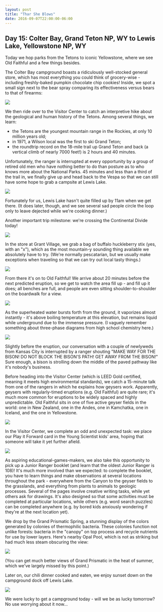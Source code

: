 ```yaml
---
layout: post
title: "Thar She Blows"
date: 2016-09-07T22:00:00-06:00
---
```


## Day 15: Colter Bay, Grand Teton NP, WY to Lewis Lake, Yellowstone NP, WY

Today we hop parks from the Tetons to iconic Yellowstone, where we see Old Faithful and a few things besides.

The Colter Bay campground boasts a ridiculously well-stocked general store, which has most everything you could think of grocery-wise - including freshly-baked pumpkin chocolate chip cookies!  Inside, we spot a small sign next to the bear spray comparing its effectiveness versus bears to that of firearms:

![](https://lh3.googleusercontent.com/4fG4R6ifxdTWkO2CYfPHEKve5Cf3_vWG1SPMBvCmPvxkx-wM4VukO_BctPcjLstZFX_F1gICVhseSfwfPx5fPOu83aSqoxNyq84RF1WC0O1ukaKwpoc4poJgKfBu5fYgZtSt5THcaxYAuKAZ1-9Bh1kBeDL5yslOO9QRroS0qripZWWZim1QzTknxgSWK7FLbsHuWbTVX1wKb2PE9kJrjc0llSA476h5o2QNfPzt_Asfqp0aw1F9VMIRb4QsfcBQYWKfKiA5ZwYOfdG3MX5v9x8kq5_IclPB6Re7VVZnSIhTDFieYWFdC69U-TTFhHj9UTE7bHmhmBC-wtBPIM_khxXTjUcI_L5ndSVY-T6TYK5NQb5O4bVrMPtzMD8nQ0m9G4cED7BrQzvlfhVtpBZeaV91x5nANph351ktRhWgHAIaGgxXyFdhbAdjRztusW9XeKsATbCF5_-oibll20sqjH4cblMTx5Nxgoqi258GGkpoAQD2Bb2b1GuA4YSieqhym4cKK4GcJKjGAVrKxcOUL9lEJTdhlgr-EMzguEHAbXaPuClPQoCHgozxCPK4FJoZejGyfQj9t7RGBcydXV31yDw2cn4Jw9Lw5OXkGI_WilfP=w1413-h799-no)

We then ride over to the Visitor Center to catch an interpretive hike about the geological and human history of the Tetons.  Among several things, we learn:

- the Tetons are the youngest mountain range in the Rockies, at only 10 million years old;
- in 1971, a Wilson local was the first to ski Grand Teton;
- the roundtrip record on the 18-mile trail up Grand Teton and back (a vertical climb of nearly 7000 feet!) is 2 hours and 40 minutes.

Unfortunately, the ranger is interrupted at every opportunity by a group of retired old men who have nothing better to do than posture as to who knows more about the National Parks.  45 minutes and less than a third of the trail in, we finally give up and head back to the Vespa so that we can still have some hope to grab a campsite at Lewis Lake.

![](https://lh3.googleusercontent.com/a5tiYHfYhMZrt0zsTSCwBFXrr17udSUW7AeviqQtiFdbIdpdxlEWEEKmCLj3nB7BaeFvjrNfzNevog803TQT1XtGZYaOkUSrtASQS8O_Uhg8AYBAYzTGCLBchphZesOujgNQdZJa8KLHwZ81Kv_XJgpEGa6nPfY7A2FIVJ1UqMT1XcDqtoQ9z7NcKuZPGROAD2SSfpC2gaspByswoARIvFf51oCYSyZseJEcU28K0Oyg52PeprnDigoVKZm78K1K-opWm_X14usyy4YVQZd4q0mo4HRGmrP17sAuvbg3_tpOMAVjfemGLdL2FFAY8IuhsE35CBwFdS-afdMuN0M41lwW1DXkhobt3TZ8Ib5z1FXxctP_CgrDBGt2OnDZ062sEaJut9neriXOVH2ptFJW-_sbp94NxRbi8e9CFQfPAG83jx0xt8432R5d09c92jIhBtoFHAW5w-IJiljb6YMI24GlNgWK9aUO7KUP7l2JpDVHbWAz2oPgQKPv9mbilz5e9nRpk_E2TrkJ8tohzmuURa3aIHSyV9ulivgLJe2vwidXRedetbw3Fc2k05KhBLdeQTiqsc0i78q9sPtJG7OnDWSj_I2UV_ZDFbFwQ1rek_jw=w1413-h799-no)

Fortunately for us, Lewis Lake hasn't quite filled up by 11am when we get there.  (It does later, though, and we see several sad people circle the loop only to leave dejected while we're cooking dinner.)

Another important trip milestone: we're crossing the Continental Divide today!

![](https://lh3.googleusercontent.com/zGtZEAGMO0QImZZcmsGL2RnHp3cnpdj6QaWtvZKZc2FsllpaD9Ol75fPNctKlEhxWh5FpVLUh7RVmHBpq8RoL1YR5bicK5nCaonxs1l6wJzwnFRivp3f8dpYkpTGubLBROy1KjZq4os5Rv4N_LLpeepB8G17vCV7eZUauDSzy8Bs9oh9RKhz6Pjt-4OaZyGpAzS2-0fP2gIoabWjZZ5J0bph_ph8ZLkscCfN_UaVwQG5SuWJrNBkZyZrgAmTx_TCZ-8B9PTREt1fSxoUX-O_1QIOElMBpuDJweeI5zKjV25SusB8vGJCXUSBoSjwFxN72sY8gi0KLgxJdEpWkZhy0iL_cGhwnrPhiirY7IOzaIMeNa_47AFInporcBkdLnjgCdu60-P3fYT8ZvdUmN4KvMD7odlBtEelBvw3c9id9adem5dKbzntIpSQoMGCE6tICDsSAoqU6vx69pJk19hwrb8fGcuz-eUpWqwEAg5l-RwlYP3qdQBBTNEBzMsq_8TsIM0WOsg9ImVD8GK06qh06N4jT14Gpm2d6GdbjTRYluz7y4mjLYiETd_rbBr5yRB5uOHfzaJNtWD5_34YAZfO1cq2wbBil5ylw1mC9j0C8y7-=w1421-h799-no)

In the store at Grant Village, we grab a bag of buffalo huckleberry stix (yes, with an "x"), which as the most mountain-y sounding thing available we absolutely have to try.  (We're normally pescatarian, but we usually make exceptions when traveling so that we can try out local tasty things.)

![](https://lh3.googleusercontent.com/pulvuHYZQyw_grJ_XHSxPCd-x-av8ZkT6VCw_jV75lmjIVnC0q2LJowZXsqz-IrWzow9vG0pUhSzTiHlQL6D7kO9YC5x0WSBE6T2wiWz_O1zeDSb92r-4yrpENIDAmD-I1CvHSYOyxAPb2-OipE3eeKhGpGs6pOhsp4HvgLTBEmcb0Je7cTTwAc5dwdr6kXDWQlfu2tpRwfBzyEkFXFXKLSdtodMyYV6ApNLMlRnGIq2OX75P25k1iITDS3URkq-eFGGYh_Lxpp7zvCKhNPxNLhA9NNwrCKVL_jy8kToIh3ZrIVnp1CcJPwgDAqlp-bJ9cG3J_0gof6-LpDbzFvqtTrchmVt3sJcmq-XRkSoFiT5VC47UdzVrEv3k6cscMoDNJmqGFTAFH5ktSuVVeuMST2TZ21KXlc9VYj2YYicIBTtZTG0_7XYZiCRmDuDRPHiZWiJnGc1ZWEIfjsM9EmNWYPCFY8owVxRVOBdzkeQBhTz1EUY6BBVqvqTPECm4YVN1F9GkamHnxQp4uy6i97Bcvzj0JwSYB1PJv_w893J77x09YMw3I3vyB8QZCi7a1lAGdp2_MD07Y4g43hH2y2zimHXgyVTMLpjeHIwP8iP_4VM=w452-h800-no)

From there it's on to Old Faithful!  We arrive about 20 minutes before the next predicted eruption, so we get to watch the area fill up - and fill up it does; all benches are full, and people are even sitting shoulder-to-shoulder on the boardwalk for a view.

![](https://lh3.googleusercontent.com/ispu298FVN6k9yc64TbFXZO_Gc0hU1GN8Mc1t7M3X11GTmv2f8lKWVNHR9GolXSe0hn4FaxrFpf5ouU9DAeAVtJFACRD4Cyqa13jcmhii0MERK1Z9j9oAaeJA3kfjg-vLOcaq57wOUfDKXQiqv2ecj68E78C5io7Kr077lB3GxhzLa5dTB0dEbkTMUYP0Oy_d049M9uBagj_MiHuF10Xmjfucqj0Z2Qu5KKEVhDitf9w1W6uvhayULuFjpNdmubueyk0y_LiGHGpiN3eGDa-osGLxaQDTk5rapj1QeKVMkZAoSW4PGHgzIn8easAkyX1-Za37NtYkkfOGkFNdoIw3HE4v5xV8v7eIZufOQRFobbf0SxjHIzWX5yCqTuVKIpkx3G5nBkvRLOcGsVF4EfvBhSDbJcIpgq343W1zmaIXO-94LRNyORd5nXZnmIe6ah6jNQSFl5rPqivVeKtJgZD9p22Xhx3o5UzcRhgYaLZ6lYC1wnXbNfKq7wsJXUuGPlRG-KiKabFsPpmOibKJuuM5v069eQ1HxeRnsspzJkRYs0_jQc_6fydIv5kjz6ViYc4-x4JDzYcBV_xfv3ox8qJpYBdt9IfDiUdSrHpxcsIoYP3=w1433-h245-no)

As the superheated water bursts forth from the ground, it vaporizes almost instantly - it's above boiling temperature at this elevation, but remains liquid while underground due to the immense pressure.  (I vaguely remember something about three-phase diagrams from high school chemistry here.)

![](https://lh3.googleusercontent.com/GVjgkvK5r8K62RIYI74P3ZPrpIzi1-mxIfVLN-lf-JZn_iprV3XhIs3dwzL0HN0YAOfcRa03bqMU3A2fp3OQAAee09oudMZ4DlPmTcHryVMlSDEiwTKSHCJDVnoZ5Z1MVqMWwpPVonQELrPdGurOXjXYhaMoIcK4PRc7zf1xE-JyWW_3dWSOXiqpl0Z4xCpP883jecaQwyDDOKarDYJXSRarsYPFfFvzilXN_diR7i9HQ3_S9bTKm2O1WwwN6AwfMK2BTpeXMoCDom2_uBZcWFAurE5U51PLHIOKMa3nmaY6ad6wdtjxUrlZX8QAqB7p0rU_4NCxe16UkIzmBqDj1E7rHCeOounrFXjcSmpjjkCXavPF6EMer5BENjMCTbPzAVUSSG2s8Z_wlrhXoxT4CBgimaOVmqJ-kJe44RaFc58m7qMT_jJiRSTeykBbYH1UiqSXH9xTEjj2EEOGUU_uNxTgXi5JZao3Tiqx_Y1tVIkPZJUSKfIiBqWgHfjnjAccqXR3I25krgnA1vCLzRb6DFdfrU6f9xNctEIz8er3Z6f3216X22uRoofGYnLFpHvOOLKrDwwaRDfOBgoZTAkN5nYUKPmlzG0CxX_Y5muUTnTc=w1413-h799-no)

Slightly before the eruption, our conversation with a couple of newlyweds from Kansas City is interrupted by a ranger shouting "MAKE WAY FOR THE BISON!  DO NOT BLOCK THE BISON'S PATH!  GET AWAY FROM THE BISON!"  Sure enough, a bison is strolling down the middle of the paved pathway like it's nobody's business.

Before heading into the Visitor Center (which is LEED Gold certified, meaning it meets high environmental standards), we catch a 15-minute talk from one of the rangers in which he explains how geysers work.  Apparently, geysers with regularly-timed eruptions (e.g. Old Faithful) are quite rare; it's much more common for eruptions to be widely spaced and highly unpredictable.  Old Faithful sits in one of five active geyser fields in the world: one in New Zealand, one in the Andes, one in Kamchatka, one in Iceland, and the one in Yellowstone.

![](https://lh3.googleusercontent.com/RhfrfkpwrG-i69m5U2yCD2bvLD7A8XBBgHsHt_oo-6X8fCnRNS8z8CT7og7D_CzqC93qrmnm7VKVzi2-q43pCB2acW--4dcEsOFONXj3jTVD0IYoOaBHZb9pDU_i53PlGEoVjmeOVmbQ6rr_wI_-FGCjHxxNYJSzFIzNfAIaKaQlgZ4Rq1SHZ53Q1b7GsC77JcsDKdrGRii6YkEU-J48Rx1F4129ezqTDtObchBXo_w7h-74FfLJa3SRp4v3O8hqI82Wt9bts2_4VvdRvjlmeYiFmJ_X4y_tVFoi6h1sqqJkUUW1QG-Xio-NzhgMoCYfHJUZdikLh-lOqCF4PV5SZHP-btwJOo_6rFjwVk5m18rNSBBlLBkJ02Cyfr4YoS-qo5XjhKOuMKn_5E9lIU5JVhJxQgzDUUALfdHZJ5bSaBV1A6ycjiPNIseAUoAdLvMoKWvxFFTXVTUAioW0UJD3Q0pibmSvphYiqm212hBCzdCrwf1X3mWbKg4pe6jEJ-xl97e9S7b12Zsw7jDzsbhI5rXSrb8mQhfUtcLOR8M9wYXKjoHxLJNtgvckT06q3XAJ7OMq3ZyNNZnNBOGQ0FPPcmxyS2YOBBStqCBg-bFWVb85=w1413-h799-no)

In the Visitor Center, we complete an odd and unexpected task: we place our Play it Forward card in the Young Scientist kids' area, hoping that someone will take it yet further afield.

![](https://lh3.googleusercontent.com/2yyWRTlud7NL4a8kObUMt92T9SocwVAbaBj6jaDS24xJiswmOflScRQ16FtpeNxYdUhG3hhGgJBX03eS8TUh5P0s2ftFeuhEOV2mKM-zBkE246ryRY3f2XK7a06Fx68LMRD8Lvq2aRtySWlW05I_isfQvJgzqaUV9JWhdLfavDOR3-tMImIVAcwRlYj7jj6wemqxjLxOPW2nKDZjkmN_npT-3DzBxLI2ZWTVunwp0n0juyBWHcMu5kZc5V83soZIQ5Uo9IULwiOmWRtyDCzLI6IHXmOnRnqXRXv9fow7g_ZbFXUyGXeH_jWbUND1JMu0axr-RngZAZ0XqI8rGmQVvE7lLFmIkcIkyj7J4tU_mgWteNHJnJ6AUCVKGGN_RTjdaJc6BOIu4qKCB-yJDNuolCblQZmToIWIJ7KU9PAOzPbVCUzK8serrtH_kRnOcmifbLVMnI5xtdoDfH1pvJsO6-lUl0EY7XTrD_L75Hv68-tgbU4m-KbKn5yZRb8A3FcoDdAdnA1mC2574hQNzIgWVS0fjFC030GAwZ-32-UJLXcmE1fntkBVBCD8EqM9ChkdCFiD6qH7ZYrwQpRgjD4CGGTFeodGPzuw8ObweX22JTrh=w1413-h799-no)

As aspiring educational-games-makers, we also take this opportunity to pick up a Junior Ranger booklet (and learn that the oldest Junior Ranger is 108)!  It's much more involved than we expected: to complete the booklet, you have to learn things and make observations at several locations throughout the park - everywhere from the Canyon to the geyser fields to the grasslands, and everything from plants to animals to geologic processes.  Several of the pages involve creative writing tasks, while yet others ask for drawings.  It's also designed so that some activities must be completed at particular locations, while others (e.g. word search puzzles) can be completed anywhere (e.g. by bored kids anxiously wondering if they're at the next location yet).

We drop by the Grand Prismatic Spring, a stunning display of the colors generated by colonies of thermophilic bacteria.  These colonies function not unlike forests: bacteria in the "canopy" on top process and recycle nutrients for use by lower layers.  Here's nearby Opal Pool, which is not as striking but had much less steam obscuring the view:

![](https://lh3.googleusercontent.com/jCzxOU0Od7hG-fF2ZonpF8gG63owOSGhIzZLfCiD0ivXPY_RizU3CVwnapfOYEyTdV5PbvYt9D9j6pGLScbTxwMKtsSkTR-OKWkyzA0IDbWXdb6KlZIZP0j523gydjw0ubKVCuufux_Eb8BJZY3m7iIhU_RJwZ3UFMxW_uNT500c-0CTGgcJlSlF-FWSe9JLw7HKu7LD12GGa7WQPRybSUpX9EpqW0AzE6J9Pex9tsLoAvO4O97CT4j0FM7DnD5UkTw-El2apFIEmRkstDlTDK7OelMQSh6pe2zgLXaSQfai3mAIiUjKdI1b0UARUok-9RibTe8rr7BdgYagXmd7VtjlzxvfLRYf_djq9MRtKIHXagPM6ay9bDiYlb-DTSAn_IpyScQCZRVvDtRb90Hlv5Tls02mRcNwQEnvEPy8G_fATMcMgw6GbCzndlWO0Zn-W994udGb3Lkb3FdiXXv7w3r0MgNk7NblRIAdzxNUzO9Dpj80KJKVTGodNYT-4OqpoH4zb8qlIgxxsg3Ly-p1n_M2IAaNdE7tjF03JEOXm39GUkJEh2LLWI3dzBxSN4suZVU6OWwGl4rgKPxkylvVfBJEWAGqUSbUEc4S9xX6BMCN=w1413-h799-no)

(You can get much better views of Grand Prismatic in the heat of summer, which we've largely missed by this point.)

Later on, our chili dinner cooked and eaten, we enjoy sunset down on the campground dock off Lewis Lake.

![](https://lh3.googleusercontent.com/8WAQT1yh0INBUpGWA1b495kjohL4ROnd7LkEqwFAsBtSGB6INIV9Vx7sseggiK4Mh-UDY-UD_3GN4GhQYt60UlvFst00ZhW1cl_dkU2dRkdPx3wRS8aSoGU-sF05VnAhHJISQIzC4aONSzhMu0L-dwX9FDwLVJlkeT1bC9cDW0CDyJMM0ohHaV2yErFZeVDNRUy4C8C1i359g5cAoza8rmRTqLk_0ej72etwVVl4dubHvV4YxZ8nTISHTI8vghwYS4QEnZ8zyhTZTANo9igdaOnY1YFSxEmatAlwafde97W7LLaevIuUPPewM6puxtPsApXSIM90pi5f2oTaz524y2gxUyxKSuSfqS8x20hzmxSbeFGjYQlc8Ee_qvXFbPOw4vTOoFKuK3k2uX-L7GyvCHnGj3uVtOSLWE1ygBRVgD2eiiFeDH9MEWSyBX3-_spL9GRm8_ITEV3FsnX3JAU5tuck_8dX4KQ1NbkFbig1McwYLmxQD1YY-ulFXAmeQRwbCSD7g9_DpiZV1Qlgrd6f_ANAmqSvEqnHBBo0r3VA2U6Z-UoQD4mJeh805J4h0aX6YHmcNs_cRQrpy3hgAfWs0lmah854FG8NTyaf796DHOpn=w1433-h207-no)

We were lucky to get a campground today - will we be as lucky tomorrow?  No use worrying about it now...
